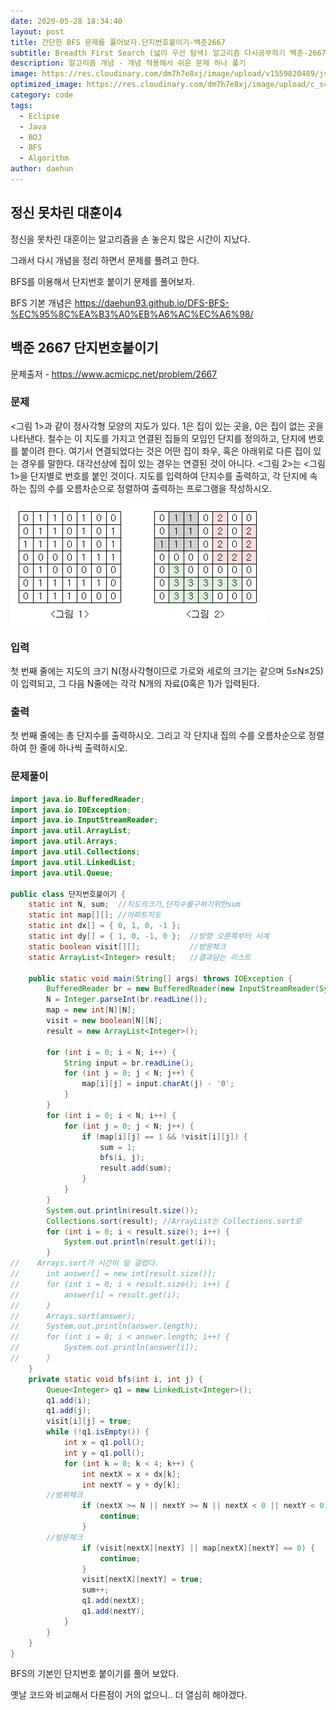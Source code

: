 ```yaml
---
date: 2020-05-28 18:34:40
layout: post
title: 간단한 BFS 문제를 풀어보자.단지번호붙이기-백준2667
subtitle: Breadth First Search (넓이 우선 탐색) 알고리즘 다시공부하기 백준-2667
description: 알고리즘 개념 - 개념 적용해서 쉬운 문제 하나 풀기
image: https://res.cloudinary.com/dm7h7e8xj/image/upload/v1559820489/js-code_n83m7a.jpg
optimized_image: https://res.cloudinary.com/dm7h7e8xj/image/upload/c_scale,w_380/v1559820489/js-code_n83m7a.jpg
category: code
tags:
  - Eclipse
  - Java
  - BOJ
  - BFS
  - Algorithm
author: daehun
---
```



## 정신 못차린 대훈이4

정신을 못차린 대훈이는 알고리즘을 손 놓은지 많은 시간이 지났다.

그래서 다시 개념을 정리 하면서 문제를 풀려고 한다.

BFS를 이용해서 단지번호 붙이기 문제를 풀어보자.

BFS 기본 개념은 <https://daehun93.github.io/DFS-BFS-%EC%95%8C%EA%B3%A0%EB%A6%AC%EC%A6%98/>

## 백준 2667 단지번호붙이기
문제출저 - https://www.acmicpc.net/problem/2667

### 문제
<그림 1>과 같이 정사각형 모양의 지도가 있다. 1은 집이 있는 곳을, 0은 집이 없는 곳을 나타낸다. 철수는 이 지도를 가지고 연결된 집들의 모임인 단지를 정의하고, 단지에 번호를 붙이려 한다. 여기서 연결되었다는 것은 어떤 집이 좌우, 혹은 아래위로 다른 집이 있는 경우를 말한다. 대각선상에 집이 있는 경우는 연결된 것이 아니다. <그림 2>는 <그림 1>을 단지별로 번호를 붙인 것이다. 지도를 입력하여 단지수를 출력하고, 각 단지에 속하는 집의 수를 오름차순으로 정렬하여 출력하는 프로그램을 작성하시오.

![1](../assets/img/work/단지번호1.png)

### 입력
첫 번째 줄에는 지도의 크기 N(정사각형이므로 가로와 세로의 크기는 같으며 5≤N≤25)이 입력되고, 그 다음 N줄에는 각각 N개의 자료(0혹은 1)가 입력된다.

### 출력
첫 번째 줄에는 총 단지수를 출력하시오. 그리고 각 단지내 집의 수를 오름차순으로 정렬하여 한 줄에 하나씩 출력하시오.

### 문제풀이

```java
import java.io.BufferedReader;
import java.io.IOException;
import java.io.InputStreamReader;
import java.util.ArrayList;
import java.util.Arrays;
import java.util.Collections;
import java.util.LinkedList;
import java.util.Queue;

public class 단지번호붙이기 {
	static int N, sum;  //지도의크기,단지수를구하기위한sum
	static int map[][]; //아파트지도
	static int dx[] = { 0, 1, 0, -1 };
	static int dy[] = { 1, 0, -1, 0 };  //방향 오른쪽부터 시계
	static boolean visit[][];           //방문체크
	static ArrayList<Integer> result;   //결과담는 리스트

	public static void main(String[] args) throws IOException {
		BufferedReader br = new BufferedReader(new InputStreamReader(System.in));
		N = Integer.parseInt(br.readLine());
		map = new int[N][N];
		visit = new boolean[N][N];
		result = new ArrayList<Integer>();

		for (int i = 0; i < N; i++) {
			String input = br.readLine();
			for (int j = 0; j < N; j++) {
				map[i][j] = input.charAt(j) - '0';
			}
		}
		for (int i = 0; i < N; i++) {
			for (int j = 0; j < N; j++) {
				if (map[i][j] == 1 && !visit[i][j]) {
					sum = 1;
					bfs(i, j);
					result.add(sum);
				}
			}
		}
		System.out.println(result.size());
		Collections.sort(result); //ArrayList는 Collections.sort로
		for (int i = 0; i < result.size(); i++) {
			System.out.println(result.get(i));
		}
//    Arrays.sort가 시간이 덜 걸렸다.
//		int answer[] = new int[result.size()];
//		for (int i = 0; i < result.size(); i++) {
//			answer[i] = result.get(i);
//		}
//		Arrays.sort(answer);
//		System.out.println(answer.length);
//		for (int i = 0; i < answer.length; i++) {
//			System.out.println(answer[i]);
//		}
	}
	private static void bfs(int i, int j) {
		Queue<Integer> q1 = new LinkedList<Integer>();
		q1.add(i);
		q1.add(j);
		visit[i][j] = true;
		while (!q1.isEmpty()) {
			int x = q1.poll();
			int y = q1.poll();
			for (int k = 0; k < 4; k++) {
				int nextX = x + dx[k];
				int nextY = y + dy[k];
        //범위체크
				if (nextX >= N || nextY >= N || nextX < 0 || nextY < 0) {
					continue;
				}
        //방문체크
				if (visit[nextX][nextY] || map[nextX][nextY] == 0) {
					continue;
				}
				visit[nextX][nextY] = true;
				sum++;
				q1.add(nextX);
				q1.add(nextY);
			}
		}
	}
}
```

BFS의 기본인 단지번호 붙이기를 풀어 보았다.

옛날 코드와 비교해서 다른점이 거의 없으니.. 더 열심히 해야겠다. 




